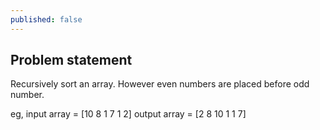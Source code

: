 ```yaml
---
published: false
---
```

## Problem statement

Recursively sort an array. However even numbers are placed before odd number. 

eg, input array = [10 8 1 7 1 2] 
    output array = [2 8 10 1 1 7]
    
 

